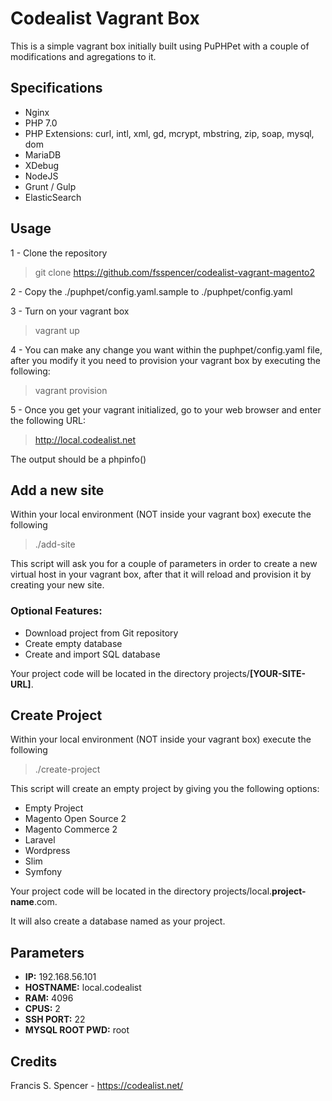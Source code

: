 # Codealist Vagrant Box 
This is a simple vagrant box initially built using PuPHPet with a couple of modifications and agregations to it.
## Specifications
- Nginx
- PHP 7.0
- PHP Extensions: curl, intl, xml, gd, mcrypt, mbstring, zip, soap, mysql, dom
- MariaDB
- XDebug
- NodeJS
- Grunt / Gulp
- ElasticSearch

## Usage
1 - Clone the repository 
>git clone https://github.com/fsspencer/codealist-vagrant-magento2 

2 - Copy the ./puphpet/config.yaml.sample to ./puphpet/config.yaml

3 - Turn on your vagrant box
>vagrant up

4 - You can make any change you want within the puphpet/config.yaml file, after you modify it you need to provision your vagrant box by executing the following:
>vagrant provision

5 - Once you get your vagrant initialized, go to your web browser and enter the following URL:
>http://local.codealist.net

The output should be a phpinfo()
## Add a new site
Within your local environment (NOT inside your vagrant box) execute the following
>./add-site

This script will ask you for a couple of parameters in order to create a new virtual host in your vagrant box, after that it will reload and provision it by creating your new site.

### Optional Features:
- Download project from Git repository
- Create empty database
- Create and import SQL database

Your project code will be located in the directory projects/**[YOUR-SITE-URL]**.

## Create Project
Within your local environment (NOT inside your vagrant box) execute the following
>./create-project

This script will create an empty project by giving you the following options:

- Empty Project
- Magento Open Source 2
- Magento Commerce 2
- Laravel
- Wordpress
- Slim
- Symfony

Your project code will be located in the directory projects/local.**project-name**.com.

It will also create a database named as your project.
## Parameters
- **IP:** 192.168.56.101
- **HOSTNAME:** local.codealist
- **RAM:** 4096
- **CPUS:** 2
- **SSH PORT:** 22
- **MYSQL ROOT PWD:** root

## Credits
Francis S. Spencer - https://codealist.net/